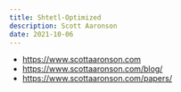 ```yaml
---
title: Shtetl-Optimized
description: Scott Aaronson
date: 2021-10-06
---
```


* https://www.scottaaronson.com
* https://www.scottaaronson.com/blog/
* https://www.scottaaronson.com/papers/
